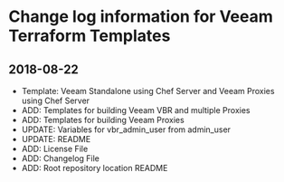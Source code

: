 # Change log information for Veeam Terraform Templates

## 2018-08-22
- Template: Veeam Standalone using Chef Server and Veeam Proxies using Chef Server
- ADD: Templates for building Veeam VBR and multiple Proxies
- ADD: Templates for building Veeam Proxies
- UPDATE: Variables for vbr_admin_user from admin_user
- UPDATE: README
- ADD: License File
- ADD: Changelog File
- ADD: Root repository location README
